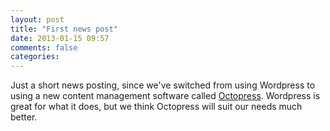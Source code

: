 ```yaml
---
layout: post
title: "First news post"
date: 2013-01-15 09:57
comments: false
categories: 
---
```


Just a short news posting, since we've switched from using Wordpress to using a
new content management software called [Octopress](http://octopress.org).  Wordpress
is great for what it does, but we think Octopress will suit our needs much better.
